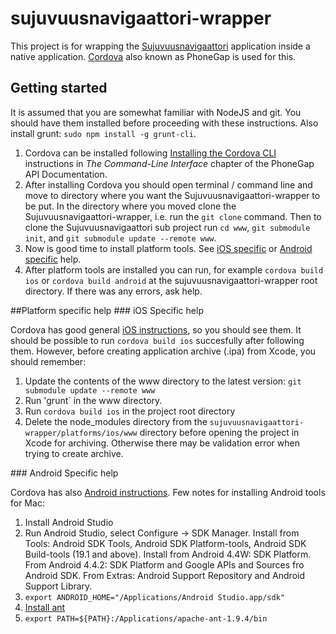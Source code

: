 sujuvuusnavigaattori-wrapper
============================

This project is for wrapping the [Sujuvuusnavigaattori](https://github.com/okffi/sujuvuusnavigaattori/) application
inside a native application. [Cordova](http://cordova.apache.org/) also known as PhoneGap is used for this.

## Getting started

It is assumed that you are somewhat familiar with NodeJS and git. You should have them installed before proceeding with these instructions. Also install grunt: `sudo npm install -g grunt-cli`.

1. Cordova can be installed following [Installing the Cordova CLI](http://docs.phonegap.com/en/3.5.0/guide_cli_index.md.html#The%20Command-Line%20Interface_installing_the_cordova_cli) instructions in *The Command-Line Interface* chapter of the PhoneGap API Documentation.
2. After installing Cordova you should open terminal / command line and move to directory where you want the Sujuvuusnavigaattori-wrapper to be put. In the directory where you moved clone the Sujuvuusnavigaattori-wrapper, i.e. run the `git clone` command. Then to clone the Sujuvuusnavigaattori sub project run `cd www`, `git submodule init`, and `git submodule update --remote www`.
3. Now is good time to install platform tools. See [iOS specific](#iOSplat) or [Android specific](#androidplat) help.
4. After platform tools are installed you can run, for example `cordova build ios` or `cordova build android` at the sujuvuusnavigaattori-wrapper root directory. If there was any errors, ask help.

<a name="plathelp" />
##Platform specific help

<a name="iOSplat" />
### iOS Specific help

Cordova has good general [iOS instructions](http://docs.phonegap.com/en/3.5.0/guide_platforms_ios_index.md.html#iOS%20Platform%20Guide), so you should see them. It should be possible to run `cordova build ios` succesfully after following them. However, before creating application archive (.ipa) from Xcode, you should remember:

1. Update the contents of the www directory to the latest version: `git submodule update --remote www`
2. Run 'grunt` in the www directory.
3. Run `cordova build ios` in the project root directory 
4. Delete the node_modules directory from the `sujuvuusnavigaattori-wrapper/platforms/ios/www` directory before opening the project in Xcode for archiving. Otherwise there may be validation error when trying to create archive. 

<a name="androidplat" />
### Android Specific help

Cordova has also [Android instructions](http://docs.phonegap.com/en/3.5.0/guide_platforms_android_index.md.html#Android%20Platform%20Guide). Few notes for installing Android tools for Mac:

1. Install Android Studio
2. Run Android Studio, select Configure -> SDK Manager. Install from Tools: Android SDK Tools, Android SDK Platform-tools, Android SDK Build-tools (19.1 and above). Install from Android 4.4W: SDK Platform. From Android 4.4.2: SDK Platform and Google APIs and Sources fro Android SDK. From Extras: Android Support Repository and Android Support Library. 
3. `export ANDROID_HOME="/Applications/Android Studio.app/sdk"`
4. [Install ant](http://www.nic.funet.fi/pub/mirrors/apache.org//ant/binaries/apache-ant-1.9.4-bin.zip)
5. `export PATH=${PATH}:/Applications/apache-ant-1.9.4/bin`
